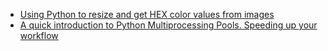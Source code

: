 - [Using Python to resize and get HEX color values from images](https://github.com/terrillo/learn-python/tree/master/resize-image-and-get-hex-color)
- [A quick introduction to Python Multiprocessing Pools. Speeding up your workflow](https://github.com/terrillo/learn-python/tree/master/introduction-to-python-multiprocessing)
